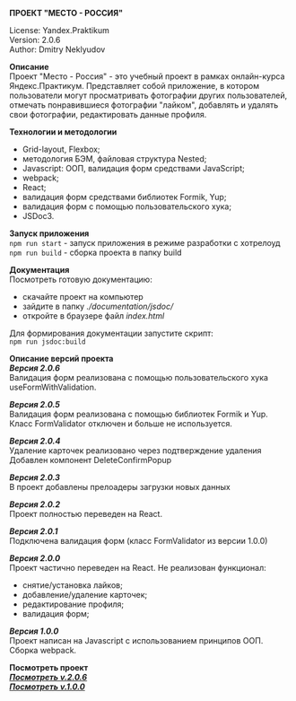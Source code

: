 **ПРОЕКТ "МЕСТО - РОССИЯ"**

License: Yandex.Praktikum<br>
Version: 2.0.6<br>
Author: Dmitry Neklyudov<br>

**Описание**<br>
Проект "Место - Россия" - это учебный проект в рамках онлайн-курса Яндекс.Практикум. 
Представляет собой приложение, в котором пользователи могут просматривать фотографии других пользователей, отмечать понравившиеся фотографии "лайком", добавлять и удалять свои фотографии, редактировать данные профиля.

**Технологии и методологии**<br>
- Grid-layout, Flexbox;
- методология БЭМ, файловая структура Nested;
- Javascript: ООП, валидация форм средствами JavaScript;
- webpack;
- React;
- валидация форм средствами библиотек Formik, Yup;
- валидация форм с помощью пользовательского хука;
- JSDoc3.

**Запуск приложения**      
`npm run start` - запуск приложения в режиме разработки с хотрелоуд     
`npm run build` -  сборка проекта в папку build 

**Документация**<br>
Посмотреть готовую документацию:<br>
 - скачайте проект на компьютер<br>
 - зайдите в папку *./documentation/jsdoc/*<br>
 - откройте в браузере файл *index.html*<br>   

Для формирования документации запустите скрипт:      
`npm run jsdoc:build`
 
**Описание версий проекта**     
***Версия 2.0.6***       
Валидация форм реализована с помощью пользовательского хука useFormWithValidation.

***Версия 2.0.5***<br>
Валидация форм реализована с помощью библиотек Formik и Yup.<br>
Класс FormValidator отключен и больше не используется.

***Версия 2.0.4***<br>
Удаление карточек реализовано через подтверждение удаления<br>
Добавлен компонент DeleteConfirmPopup

***Версия 2.0.3***<br>
В проект добавлены прелоадеры загрузки новых данных

***Версия 2.0.2***<br>
Проект полностью переведен на React.

***Версия 2.0.1***<br>
Подключена валидация форм (класс FormValidator из версии 1.0.0)

***Версия 2.0.0***<br>
Проект частично переведен на React.
Не реализован функционал:<br>
 - снятие/установка лайков;
 - добавление/удаление карточек;
 - редактирование профиля;
 - валидация форм;

 ***Версия 1.0.0***<br>
 Проект написан на Javascript с использованием принципов ООП.<br>
 Cборка webpack.

 **Посмотреть проект**<br>
 <a href="https://dnwd843.github.io/mesto-react/">***Посмотреть v.2.0.6***</a><br>
 <a href="http://dnwd843.github.io/mesto/">***Посмотреть v.1.0.0***</a>


